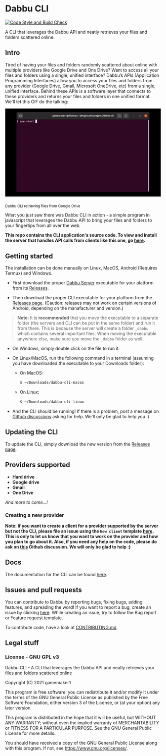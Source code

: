 # Dabbu CLI

[![Code Style and Build Check](https://github.com/gamemaker1/dabbu-server/actions/workflows/style_and_build_check.yml/badge.svg)](https://github.com/gamemaker1/dabbu-server/actions/workflows/style_and_build_check.yml)

A CLI that leverages the Dabbu API and neatly retrieves your files and folders scattered online.

## Intro

Tired of having your files and folders randomly scattered about online with multiple providers like Google Drive and One Drive? Want to access all your files and folders using a single, unified interface? Dabbu’s APIs (Application Programming Interfaces) allow you to access your files and folders from any provider (Google Drive, Gmail, Microsoft OneDrive, etc) from a single, unified interface. Behind these APIs is a software layer that connects to these providers and returns your files and folders in one unified format. We'll let this GIF do the talking:

![](./media/DabbuCLI.gif)

<sub>Dabbu CLI retrieving files from Google Drive</sub>

What you just saw there was Dabbu CLI in action - a simple program in javascript that leverages the Dabbu API to bring your files and folders to your fingertips from all over the web.

**This repo contains the CLI application's source code. To view and install the server that handles API calls from clients like this one, go [here](https://github.com/gamemaker1/dabbu-server).**

## Getting started

The installation can be done manually on Linux, MacOS, Android (Requires Termux) and Windows.

- First download the proper [Dabbu Server](https://github.com/gamemaker1/dabbu-server#readme) executable for your platform from its [Releases](https://github.com/gamemaker1/dabbu-server/releases).

- Then download the proper CLI executable for your platform from the [Releases page](https://github.com/gamemaker1/dabbu-cli/releases). (Caution: releases may not work on certain versions of Android, depending on the manafacturer and version.)

> **Note**: It is **recommended** that you move the executable to a separate folder (the servers and CLI can be put in the same folder) and run it from there. This is because the server will create a folder `_dabbu` which contains several important files. When moving the executable anywhere else, make sure you move the `_dabbu` folder as well.

- On Windows, simply double click on the file to run it.

- On Linux/MacOS, run the following command in a terminal (assuming you have downloaded the executable to your Downloads folder):

  - On MacOS:

    ```sh
    $ ~/Downloads/dabbu-cli-macos
    ```

  - On Linux:

    ```sh
    $ ~/Downloads/dabbu-cli-linux
    ```

- And the CLI should be running! If there is a problem, post a message on [Github discussions](https://github.com/gamemaker1/dabbu-cli/discussions/categories/q-a) asking for help. We'll only be glad to help you :)

## Updating the CLI

To update the CLI, simply download the new version from the [Releases page](https://github.com/gamemaker1/dabbu-cli/releases).

## Providers supported

- **Hard drive**
- **Google drive**
- **Gmail**
- **One Drive**

_And more to come...!_

### Creating a new provider

**Note: If you want to create a client for a provider supported by the server but not the CLI, please file an issue using the `New client` template [here](https://github.com/gamemaker1/dabbu-cli/issues/new/choose). This is only to let us know that you want to work on the provider and how you plan to go about it. Also, if you need any help on the code, please do ask on [this](https://github.com/gamemaker1/dabbu-cli/discussions/categories/want-to-contribute) Github discussion. We will only be glad to help :)**

## Docs

The documentation for the CLI can be found [here](https://dabbu-knowledge-platform.github.io/impls/cli).

## Issues and pull requests

You can contribute to Dabbu by reporting bugs, fixing bugs, adding features, and spreading the word! If you want to report a bug, create an issue by clicking [here](https://github.com/gamemaker1/dabbu-cli/issues/new/choose). While creating an issue, try to follow the Bug report or Feature request template.

To contribute code, have a look at [CONTRIBUTING.md](./CONTRIBUTING.md).

## Legal stuff

### License - GNU GPL v3

Dabbu CLI - A CLI that leverages the Dabbu API and neatly retrieves your files and folders scattered online

Copyright (C) 2021 gamemaker1

This program is free software: you can redistribute it and/or modify
it under the terms of the GNU General Public License as published by
the Free Software Foundation, either version 3 of the License, or
(at your option) any later version.

This program is distributed in the hope that it will be useful,
but WITHOUT ANY WARRANTY; without even the implied warranty of
MERCHANTABILITY or FITNESS FOR A PARTICULAR PURPOSE. See the
GNU General Public License for more details.

You should have received a copy of the GNU General Public License
along with this program. If not, see <https://www.gnu.org/licenses/>.
